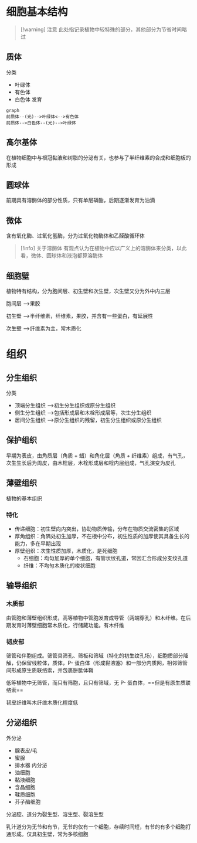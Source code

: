 # 细胞基本结构

>[!warning] 注意
>此处指记录植物中较特殊的部分，其他部分为节省时间略过

## 质体

分类

- 叶绿体
- 有色体
- 白色体
发育

```mermaid
graph 
前质体--(光)-->叶绿体<-->有色体
前质体-->白色体--(光)-->叶绿体
```

## 高尔基体

在植物细胞中与根冠黏液和树脂的分泌有关，也参与了半纤维素的合成和细胞板的形成

## 圆球体

前期具有溶酶体的部分性质，只有单层磷酯，后期逐渐发育为油滴

## 微体

含有氧化酶、过氧化氢酶，分为过氧化物酶体和乙醛酸循环体

>[!info] 关于溶酶体
>有观点认为在植物中应以广义上的溶酶体来分类，以此看，微体、圆球体和液泡都算溶酶体

## 细胞壁

植物特有结构，分为胞间层、初生壁和次生壁，次生壁又分为外中内三层

胞间层 -->果胶

初生壁 -->半纤维素，纤维素，果胶，并含有一些蛋白，有延展性

次生壁 -->纤维素为主，常木质化

# 组织
## 分生组织

分类

- 顶端分生组织 -->初生分生组织或原分生组织
- 侧生分生组织 -->包括形成层和木栓形成层等，次生分生组织
- 居间分生组织 -->原分生组织的残留，初生分生组织或原分生组织
## 保护组织

早期为表皮，由角质层（角质 + 蜡）和角化层（角质 + 纤维素）组成，有气孔，次生生长后为周皮，由木栓层，木栓形成层和栓内层组成，气孔演变为皮孔

## 薄壁组织

植物的基本组织

### 特化
- 传递细胞：初生壁向内突出，协助物质传输，分布在物质交流密集的区域
- 厚角组织：角隅处初生加厚，不在根中分布，初生性质的加厚使其具备生长的能力，多在早期出现
- 厚壁组织：次生性质加厚，木质化，是死细胞
	- 石细胞：均匀加厚的单个细胞，有管状纹孔道，常因汇合形成分支纹孔道
	- 纤维：不均匀木质化的梭状细胞
## 输导组织
### 木质部

由管胞和薄壁组织形成，高等植物中管胞发育成导管（两端穿孔）和木纤维。在后期发育时薄壁细胞常木质化，行储藏功能。有木纤维

### 韧皮部

筛管和伴胞组成。筛管具筛孔、筛板和筛域（特化的初生纹孔场），细胞质部分降解，仍保留线粒体，质体，P- 蛋白体（形成黏液塞）和一部分内质网，相邻筛管间形成原生质联络索，并包裹胼胝体鞘

低等植物中无筛管，而只有筛胞，且只有筛域，无 P- 蛋白体，==但是有原生质联络索==

韧皮纤维叫木纤维木质化程度低

## 分泌组织

外分泌

- 腺表皮/毛
- 蜜腺
- 排水器
内分泌
- 油细胞
- 黏液细胞
- 含晶细胞
- 鞣质细胞
- 芥子酶细胞

分泌腔、道分为裂生型、溶生型、裂溶生型

乳汁道分为无节和有节，无节的仅有一个细胞，存续时间短，有节的有多个细胞打通形成。仅具初生壁，常为多核细胞